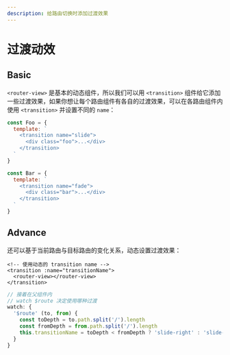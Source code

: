 ```yaml
---
description: 给路由切换时添加过渡效果
---
```


# 过渡动效

## Basic

`<router-view>` 是基本的动态组件，所以我们可以用 `<transition>` 组件给它添加一些过渡效果，如果你想让每个路由组件有各自的过渡效果，可以在各路由组件内使用 `<transition>` 并设置不同的 `name`：

```javascript
const Foo = {
  template: `
    <transition name="slide">
      <div class="foo">...</div>
    </transition>
  `
}

const Bar = {
  template: `
    <transition name="fade">
      <div class="bar">...</div>
    </transition>
  `
}
```

## Advance

还可以基于当前路由与目标路由的变化关系，动态设置过渡效果：

```markup
<!-- 使用动态的 transition name -->
<transition :name="transitionName">
  <router-view></router-view>
</transition>
```

```javascript
// 接着在父组件内
// watch $route 决定使用哪种过渡
watch: {
  '$route' (to, from) {
    const toDepth = to.path.split('/').length
    const fromDepth = from.path.split('/').length
    this.transitionName = toDepth < fromDepth ? 'slide-right' : 'slide-left'
  }
}
```



